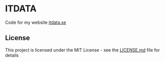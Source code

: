 # ITDATA
Code for my website [itdata.se](https://itdata.se)

## License
This project is licensed under the MIT License - see the [LICENSE.md](https://github.com/ivarjt/itdata/blob/main/LICENSE) file for details